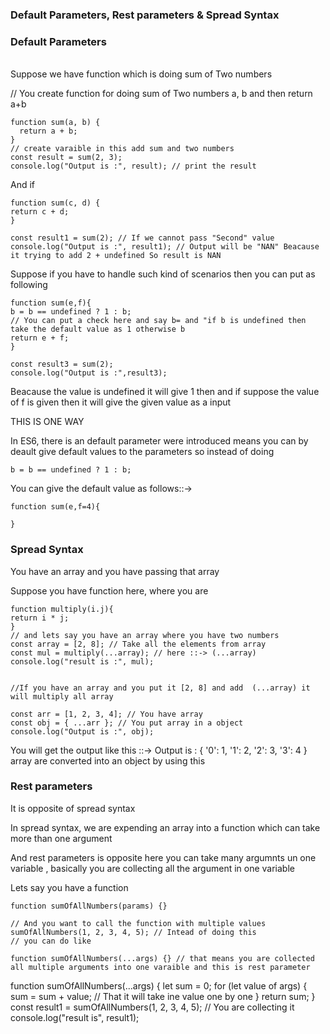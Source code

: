 ### Default Parameters, Rest parameters & Spread Syntax

<h3>Default Parameters</h3>
<br>
Suppose we have function which is doing sum of Two numbers

// You create function for doing sum of Two numbers a, b and then return a+b

```
function sum(a, b) {
  return a + b;
}
// create varaible in this add sum and two numbers
const result = sum(2, 3);
console.log("Output is :", result); // print the result
```

And if

```
function sum(c, d) {
return c + d;
}

const result1 = sum(2); // If we cannot pass "Second" value
console.log("Output is :", result1); // Output will be "NAN" Beacause it trying to add 2 + undefined So result is NAN
```

Suppose if you have to handle such kind of scenarios then you can put as following

```
function sum(e,f){
b = b == undefined ? 1 : b;
// You can put a check here and say b= and "if b is undefined then take the default value as 1 otherwise b
return e + f;
}

const result3 = sum(2);
console.log("Output is :",result3);

```

Beacause the value is undefined it will give 1 then and
if suppose the value of f is given then it will give the given value as a input

THIS IS ONE WAY

In ES6, there is an default parameter were introduced means you can by deault give default values to the parameters so instead of doing

```
b = b == undefined ? 1 : b;
```

You can give the default value as follows::->

```
function sum(e,f=4){

}
```

<h3>Spread Syntax</h3>

You have an array and you have passing that array

Suppose you have function here, where you are

```
function multiply(i.j){
return i * j;
}
// and lets say you have an array where you have two numbers
const array = [2, 8]; // Take all the elements from array
const mul = multiply(...array); // here ::-> (...array)
console.log("result is :", mul);


//If you have an array and you put it [2, 8] and add  (...array) it will multiply all array
```

```
const arr = [1, 2, 3, 4]; // You have array
const obj = { ...arr }; // You put array in a object
console.log("Output is :", obj);
```

You will get the output like this ::-> Output is : { '0': 1, '1': 2, '2': 3, '3': 4 }
array are converted into an object by using this

<h3>Rest parameters</h3>

It is opposite of spread syntax

In spread syntax, we are expending an array into a function which can take more than one argument

And rest parameters is opposite here you can take many argumnts un one variable , basically you are collecting all the argument in one variable

Lets say you have a function

```
function sumOfAllNumbers(params) {}

// And you want to call the function with multiple values
sumOfAllNumbers(1, 2, 3, 4, 5); // Intead of doing this
// you can do like

function sumOfAllNumbers(...args) {} // that means you are collected all multiple arguments into one varaible and this is rest parameter
```

function sumOfAllNumbers(...args) {
let sum = 0;
for (let value of args) {
sum = sum + value; // That it will take ine value one by one
}
return sum;
}
const result1 = sumOfAllNumbers(1, 2, 3, 4, 5); // You are collecting it
console.log("result is", result1);
